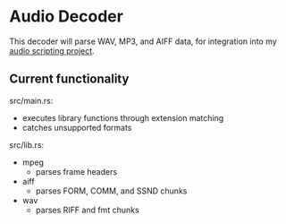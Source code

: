 # Audio Decoder

This decoder will parse WAV, MP3, and AIFF data, for integration into my [audio scripting project](https://github.com/gitxandert/audio_scripting). 

## Current functionality

src/main.rs:
- executes library functions through extension matching
- catches unsupported formats

src/lib.rs:
- mpeg
    - parses frame headers
- aiff
    - parses FORM, COMM, and SSND chunks
- wav
    - parses RIFF and fmt chunks
